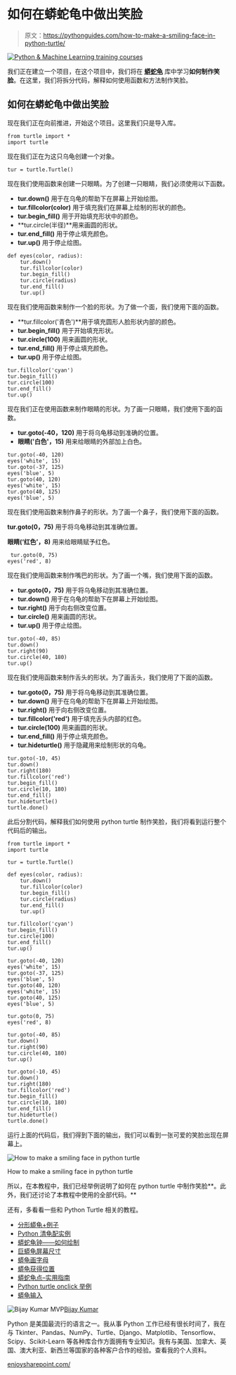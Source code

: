 # 如何在蟒蛇龟中做出笑脸

> 原文：<https://pythonguides.com/how-to-make-a-smiling-face-in-python-turtle/>

[![Python & Machine Learning training courses](img/49ec9c6da89a04c9f45bab643f8c765c.png)](https://sharepointsky.teachable.com/p/python-and-machine-learning-training-course)

我们正在建立一个项目，在这个项目中，我们将在 **[蟒蛇龟](https://pythonguides.com/turtle-programming-in-python/)** 库中学习**如何制作笑脸**。在这里，我们将拆分代码，解释如何使用函数和方法制作笑脸。

## 如何在蟒蛇龟中做出笑脸

现在我们正在向前推进，开始这个项目。这里我们只是导入库。

```
from turtle import *
import turtle
```

现在我们正在为这只乌龟创建一个对象。

```
tur = turtle.Turtle()
```

现在我们使用函数来创建一只眼睛。为了创建一只眼睛，我们必须使用以下函数。

*   **tur.down()** 用于在乌龟的帮助下在屏幕上开始绘图。
*   **tur.fillcolor(color)** 用于填充我们在屏幕上绘制的形状的颜色。
*   **tur.begin_fill()** 用于开始填充形状中的颜色。
*   **tur.circle(半径)**用来画圆的形状。
*   **tur.end_fill()** 用于停止填充颜色。
*   **tur.up()** 用于停止绘图。

```
def eyes(color, radius):
    tur.down()
    tur.fillcolor(color)
    tur.begin_fill()
    tur.circle(radius)
    tur.end_fill()
    tur.up()
```

现在我们使用函数来制作一个脸的形状。为了做一个面，我们使用下面的函数。

*   **tur.fillcolor('青色')**用于填充圆形人脸形状内部的颜色。
*   **tur.begin_fill()** 用于开始填充形状。
*   **tur.circle(100)** 用来画圆的形状。
*   **tur.end_fill()** 用于停止填充颜色。
*   **tur.up()** 用于停止绘图。

```
tur.fillcolor('cyan')
tur.begin_fill()
tur.circle(100)
tur.end_fill()
tur.up()
```

现在我们正在使用函数来制作眼睛的形状。为了画一只眼睛，我们使用下面的函数。

*   **tur.goto(-40，120)** 用于将乌龟移动到准确的位置。
*   **眼睛('白色'，15)** 用来给眼睛的外部加上白色。

```
tur.goto(-40, 120)
eyes('white', 15)
tur.goto(-37, 125)
eyes('blue', 5)
tur.goto(40, 120)
eyes('white', 15)
tur.goto(40, 125)
eyes('blue', 5)
```

现在我们使用函数来制作鼻子的形状。为了画一个鼻子，我们使用下面的函数。

**tur.goto(0，75)** 用于将乌龟移动到其准确位置。

**眼睛(‘红色’，8)** 用来给眼睛赋予红色。

```
 tur.goto(0, 75)
eyes('red', 8)
```

现在我们使用函数来制作嘴巴的形状。为了画一个嘴，我们使用下面的函数。

*   **tur.goto(0，75)** 用于将乌龟移动到其准确位置。
*   **tur.down()** 用于在乌龟的帮助下在屏幕上开始绘图。
*   **tur.right()** 用于向右侧改变位置。
*   **tur.circle()** 用来画圆的形状。
*   **tur.up()** 用于停止绘图。

```
tur.goto(-40, 85)
tur.down()
tur.right(90)
tur.circle(40, 180)
tur.up()
```

现在我们使用函数来制作舌头的形状。为了画舌头，我们使用了下面的函数。

*   **tur.goto(0，75)** 用于将乌龟移动到其准确位置。
*   **tur.down()** 用于在乌龟的帮助下在屏幕上开始绘图。
*   **tur.right()** 用于向右侧改变位置。
*   **tur.fillcolor('red')** 用于填充舌头内部的红色。
*   **tur.circle(100)** 用来画圆的形状。
*   **tur.end_fill()** 用于停止填充颜色。
*   **tur.hideturtle()** 用于隐藏用来绘制形状的乌龟。

```
tur.goto(-10, 45)
tur.down()
tur.right(180)
tur.fillcolor('red')
tur.begin_fill()
tur.circle(10, 180)
tur.end_fill()
tur.hideturtle()
turtle.done()
```

此后分割代码，解释我们如何使用 python turtle 制作笑脸，我们将看到运行整个代码后的输出。

```
from turtle import *
import turtle

tur = turtle.Turtle()

def eyes(color, radius):
    tur.down()
    tur.fillcolor(color)
    tur.begin_fill()
    tur.circle(radius)
    tur.end_fill()
    tur.up()

tur.fillcolor('cyan')
tur.begin_fill()
tur.circle(100)
tur.end_fill()
tur.up()

tur.goto(-40, 120)
eyes('white', 15)
tur.goto(-37, 125)
eyes('blue', 5)
tur.goto(40, 120)
eyes('white', 15)
tur.goto(40, 125)
eyes('blue', 5)

tur.goto(0, 75)
eyes('red', 8)

tur.goto(-40, 85)
tur.down()
tur.right(90)
tur.circle(40, 180)
tur.up()

tur.goto(-10, 45)
tur.down()
tur.right(180)
tur.fillcolor('red')
tur.begin_fill()
tur.circle(10, 180)
tur.end_fill()
tur.hideturtle()
turtle.done() 
```

运行上面的代码后，我们得到下面的输出，我们可以看到一张可爱的笑脸出现在屏幕上。

![How to make a smiling face in python turtle](img/cd051a23055e00019d0589a860f9c86e.png "how to draw a smilling face")

How to make a smiling face in python turtle

所以，在本教程中，我们已经举例说明了如何在 python turtle 中制作笑脸**。此外，我们还讨论了本教程中使用的全部代码。**

还有，多看看一些和 Python Turtle 相关的教程。

*   [分形蟒龟+例子](https://pythonguides.com/fractal-python-turtle/)
*   [Python 清龟配实例](https://pythonguides.com/python-clear-turtle/)
*   [蟒蛇龟钟——如何绘制](https://pythonguides.com/python-turtle-clock/)
*   [巨蟒龟屏幕尺寸](https://pythonguides.com/python-turtle-screen-size/)
*   [蟒龟画字母](https://pythonguides.com/python-turtle-draw-letters/)
*   [蟒龟获得位置](https://pythonguides.com/python-turtle-get-position/)
*   [蟒蛇龟点–实用指南](https://pythonguides.com/python-turtle-dot/)
*   [Python turtle onclick 举例](https://pythonguides.com/python-turtle-onclick/)
*   [蟒龟输入](https://pythonguides.com/python-turtle-input/)

![Bijay Kumar MVP](img/9cb1c9117bcc4bbbaba71db8d37d76ef.png "Bijay Kumar MVP")[Bijay Kumar](https://pythonguides.com/author/fewlines4biju/)

Python 是美国最流行的语言之一。我从事 Python 工作已经有很长时间了，我在与 Tkinter、Pandas、NumPy、Turtle、Django、Matplotlib、Tensorflow、Scipy、Scikit-Learn 等各种库合作方面拥有专业知识。我有与美国、加拿大、英国、澳大利亚、新西兰等国家的各种客户合作的经验。查看我的个人资料。

[enjoysharepoint.com/](https://enjoysharepoint.com/)[](https://www.facebook.com/fewlines4biju "Facebook")[](https://www.linkedin.com/in/fewlines4biju/ "Linkedin")[](https://twitter.com/fewlines4biju "Twitter")